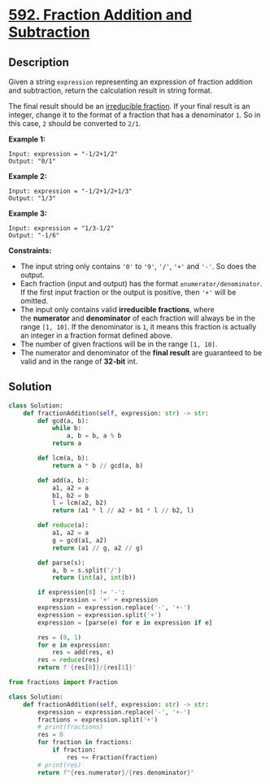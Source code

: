# [592. Fraction Addition and Subtraction](https://leetcode.com/problems/fraction-addition-and-subtraction/description/?envType=daily-question&envId=2024-08-23)

## Description

Given a string `expression` representing an expression of fraction addition and subtraction, return the calculation result in string format.

The final result should be an [irreducible fraction](https://en.wikipedia.org/wiki/Irreducible_fraction). If your final result is an integer, change it to the format of a fraction that has a denominator `1`. So in this case, `2` should be converted to `2/1`.

**Example 1:**

```
Input: expression = "-1/2+1/2"
Output: "0/1"

```

**Example 2:**

```
Input: expression = "-1/2+1/2+1/3"
Output: "1/3"

```

**Example 3:**

```
Input: expression = "1/3-1/2"
Output: "-1/6"

```

**Constraints:**

- The input string only contains `'0'` to `'9'`, `'/'`, `'+'` and `'-'`. So does the output.
- Each fraction (input and output) has the format `±numerator/denominator`. If the first input fraction or the output is positive, then `'+'` will be omitted.
- The input only contains valid **irreducible fractions**, where the **numerator** and **denominator** of each fraction will always be in the range `[1, 10]`. If the denominator is `1`, it means this fraction is actually an integer in a fraction format defined above.
- The number of given fractions will be in the range `[1, 10]`.
- The numerator and denominator of the **final result** are guaranteed to be valid and in the range of **32-bit** int.


## Solution

```python
class Solution:
    def fractionAddition(self, expression: str) -> str:
        def gcd(a, b):
            while b:
                a, b = b, a % b
            return a

        def lcm(a, b):
            return a * b // gcd(a, b)

        def add(a, b):
            a1, a2 = a
            b1, b2 = b
            l = lcm(a2, b2)
            return (a1 * l // a2 + b1 * l // b2, l)

        def reduce(a):
            a1, a2 = a
            g = gcd(a1, a2)
            return (a1 // g, a2 // g)

        def parse(s):
            a, b = s.split('/')
            return (int(a), int(b))

        if expression[0] != '-':
            expression = '+' + expression
        expression = expression.replace('-', '+-')
        expression = expression.split('+')
        expression = [parse(e) for e in expression if e]

        res = (0, 1)
        for e in expression:
            res = add(res, e)
        res = reduce(res)
        return f'{res[0]}/{res[1]}'
```

```python
from fractions import Fraction

class Solution:
    def fractionAddition(self, expression: str) -> str:
        expression = expression.replace('-', '+-')
        fractions = expression.split('+')
        # print(fractions)
        res = 0
        for fraction in fractions:
            if fraction:
                res += Fraction(fraction)
        # print(res)
        return f"{res.numerator}/{res.denominator}"
```